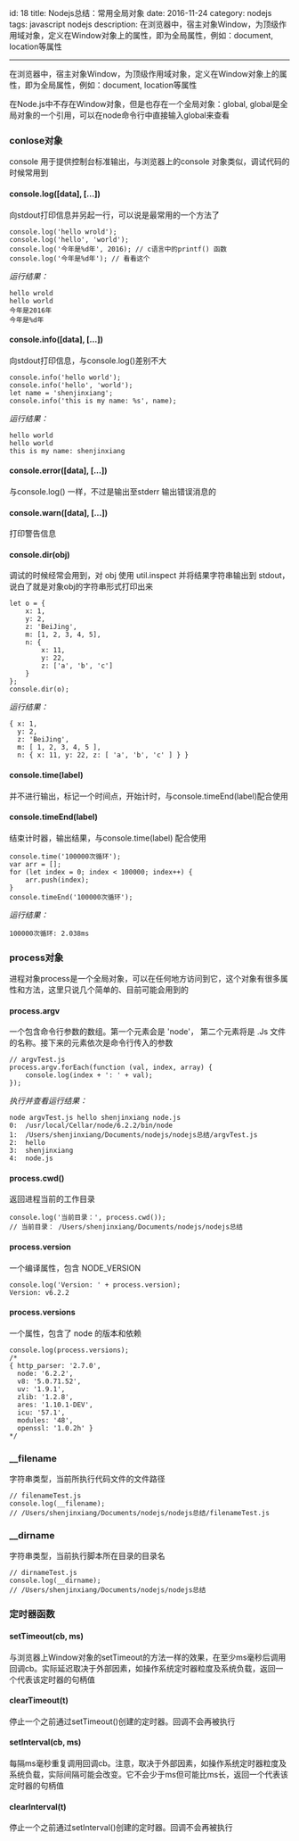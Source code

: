 id: 18
title: Nodejs总结：常用全局对象
date: 2016-11-24
category: nodejs
tags: javascript nodejs
description: 在浏览器中，宿主对象Window，为顶级作用域对象，定义在Window对象上的属性，即为全局属性，例如：document, location等属性

------
<p>在浏览器中，宿主对象Window，为顶级作用域对象，定义在Window对象上的属性，即为全局属性，例如：document, location等属性</p>
<p>在Node.js中不存在Window对象，但是也存在一个全局对象：global, global是全局对象的一个引用，可以在node命令行中直接输入global来查看</p>
<h3>conlose对象</h3>
<p>console 用于提供控制台标准输出，与浏览器上的console 对象类似，调试代码的时候常用到</p>
<h4>console.log([data], [...])</h4>
<p>向stdout打印信息并另起一行，可以说是最常用的一个方法了</p>
<pre class='line-numbers language-javascript'>
<code>console.log('hello wrold');
console.log('hello', 'world');
console.log('今年是%d年', 2016); // c语言中的printf() 函数
console.log('今年是%d年'); // 看看这个</code>
</pre>
<i>运行结果：</i>
<pre class='line-numbers language-none'>
<code>hello wrold
hello world
今年是2016年
今年是%d年</code>
</pre>
<h4>console.info([data], [...])</h4>
向stdout打印信息，与console.log()差别不大
<pre class='line-numbers language-javascript'>
<code>console.info('hello world');
console.info('hello', 'world');
let name = 'shenjinxiang';
console.info('this is my name: %s', name);</code>
</pre>
<i>运行结果：</i>
<pre class='line-numbers language-none'>
<code>hello world
hello world
this is my name: shenjinxiang</code>
</pre>
<h4>console.error([data], [...])</h4>
<p>与console.log() 一样，不过是输出至stderr 输出错误消息的</p>
<h4>console.warn([data], [...])</h4>
<p>打印警告信息</p>
<h4>console.dir(obj)</h4>
<p>调试的时候经常会用到，对 obj 使用 util.inspect 并将结果字符串输出到 stdout，说白了就是对象obj的字符串形式打印出来</p>
<pre class='line-numbers language-javascript'>
<code>let o = {
	x: 1,
	y: 2,
	z: 'BeiJing',
	m: [1, 2, 3, 4, 5],
	n: {
		x: 11,
		y: 22,
		z: ['a', 'b', 'c']
	}
};
console.dir(o);</code>
</pre>
<i>运行结果：</i>
<pre class='line-numbers language-none'>
<code>{ x: 1,
  y: 2,
  z: 'BeiJing',
  m: [ 1, 2, 3, 4, 5 ],
  n: { x: 11, y: 22, z: [ 'a', 'b', 'c' ] } }</code>
</pre>
<h4>console.time(label)</h4>
<p>并不进行输出，标记一个时间点，开始计时，与console.timeEnd(label)配合使用</p>
<h4>console.timeEnd(label)</h4>
<p>结束计时器，输出结果，与console.time(label) 配合使用</p>
<pre class='line-numbers language-javascript'>
<code>console.time('100000次循环');
var arr = [];
for (let index = 0; index < 100000; index++) {
	arr.push(index);
}
console.timeEnd('100000次循环');</code>
</pre>
<i>运行结果：</i>
<pre class='line-numbers language-none'>
<code>100000次循环: 2.038ms</code>
</pre>
<h3>process对象</h3>
<p>进程对象process是一个全局对象，可以在任何地方访问到它，这个对象有很多属性和方法，这里只说几个简单的、目前可能会用到的</p>
<h4>process.argv</h4>
<p>一个包含命令行参数的数组。第一个元素会是 'node'， 第二个元素将是 .Js 文件的名称。接下来的元素依次是命令行传入的参数</p>
<pre class='line-numbers language-javascript'>
<code>// argvTest.js
process.argv.forEach(function (val, index, array) {
    console.log(index + ': ' + val);
});</code>
</pre>
<i>执行并查看运行结果：</i>
<pre class='line-numbers language-none'>
<code>node argvTest.js hello shenjinxiang node.js
0:  /usr/local/Cellar/node/6.2.2/bin/node
1:  /Users/shenjinxiang/Documents/nodejs/nodejs总结/argvTest.js
2:  hello
3:  shenjinxiang
4:  node.js</code>
</pre>
<h4>process.cwd()</h4>
<p>返回进程当前的工作目录</p>
<pre class='line-numbers language-javascript'>
<code>console.log('当前目录：', process.cwd());
// 当前目录： /Users/shenjinxiang/Documents/nodejs/nodejs总结</code>
</pre>
<h4>process.version</h4>
<p>一个编译属性，包含 NODE_VERSION</p>
<pre class='line-numbers language-javascript'>
<code>console.log('Version: ' + process.version);
Version: v6.2.2</code>
</pre>
<h4>process.versions</h4>
<p>一个属性，包含了 node 的版本和依赖</p>
<pre class='line-numbers language-javascript'>
<code>console.log(process.versions);
/*
{ http_parser: '2.7.0',
  node: '6.2.2',
  v8: '5.0.71.52',
  uv: '1.9.1',
  zlib: '1.2.8',
  ares: '1.10.1-DEV',
  icu: '57.1',
  modules: '48',
  openssl: '1.0.2h' }
*/</code>
</pre>
<h3>__filename</h3>
<p>字符串类型，当前所执行代码文件的文件路径</p>
<pre class='line-numbers language-javascript'>
<code>// filenameTest.js
console.log(__filename);
// /Users/shenjinxiang/Documents/nodejs/nodejs总结/filenameTest.js</code>
</pre>
<h3>__dirname</h3>
<p>字符串类型，当前执行脚本所在目录的目录名</p>
<pre class='line-numbers language-javascript'>
<code>// dirnameTest.js
console.log(__dirname);
// /Users/shenjinxiang/Documents/nodejs/nodejs总结</code>
</pre>
<h3>定时器函数</h3>
<h4>setTimeout(cb, ms)</h4>
<p>与浏览器上Window对象的setTimeout的方法一样的效果，在至少ms毫秒后调用回调cb。实际延迟取决于外部因素，如操作系统定时器粒度及系统负载，返回一个代表该定时器的句柄值</p>
<h4>clearTimeout(t)</h4>
<p>停止一个之前通过setTimeout()创建的定时器。回调不会再被执行</p>
<h4>setInterval(cb, ms)</h4>
<p>每隔ms毫秒重复调用回调cb。注意，取决于外部因素，如操作系统定时器粒度及系统负载，实际间隔可能会改变。它不会少于ms但可能比ms长，返回一个代表该定时器的句柄值</p>
<h4>clearInterval(t)</h4>
<p>停止一个之前通过setInterval()创建的定时器。回调不会再被执行</p>
